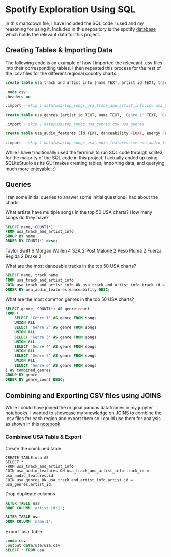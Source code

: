 # Spotify Exploration Using SQL

In this markdown file, I have included the SQL code I used and my reasoning for using it. Included in this repository is the spotify [database](spotify.db) which holds the relevant data for this project. 


## Creating Tables & Importing Data

The following code is an example of how I imported the releveant .csv files into their corresponding tables. I then repeated this process for the rest of the .csv files for the different regional country charts.

```SQL
create table usa_track_and_artist_info (name TEXT, artist_id TEXT, track_id TEXT, track_name TEXT, popularity INTEGER);

.mode csv
.headers on

.import --skip 1 data/usa/top_songs_usa_track_and_artist_info.csv usa_track_and_artist_info
```

```SQL
create table usa_genres (artist_id TEXT, name TEXT, 'Genre 1' TEXT, 'Genre 2' TEXT, 'Genre 3' TEXT, 'Genre 4' TEXT, 'Genre 5' TEXT, 'Genre 6' TEXT);

.import --skip 1 data/usa/top_songs_usa_genres.csv usa_genres
```

```SQL
create table usa_audio_features (id TEXT, danceability FLOAT, energy FLOAT, key INTEGER, loudness FLOAT, mode INTEGER, speechiness FLOAT, acousticness FLOAT, instrumentalness FLOAT, liveness FLOAT, valence FLOAT, tempo FLOAT,duration_ms INTEGER,time_signature INTEGER);

.import --skip 1 data/usa/top_songs_usa_audio_features.csv usa_audio_features
```

While I have traditionally used the terminal to run SQL code through sqlite3, for the majority of the SQL code in this project, I actually ended up using SQLiteStudio as its GUI makes creating tables, importing data, and querying much more enjoyable. :)


## Queries

I ran some initial queries to answer some initial questions I had about the charts.

What artists have multiple songs in the top 50 USA charts? How many songs do they have?

```SQL
SELECT name, COUNT(*) 
FROM usa_track_and_artist_info 
GROUP BY name
ORDER BY COUNT(*) desc;
```

Taylor Swift	6
Morgan Wallen	4
SZA	2
Post Malone	2
Peso Pluma	2
Fuerza Regida	2
Drake	2

What are the most danceable tracks in the top 50 USA charts?

```SQL
SELECT name, track_name
FROM usa_track_and_artist_info
JOIN usa_track_and_artist_info ON usa_track_and_artist_info.track_id = usa_audio_features.id
ORDER BY usa_audio_features.danceability DESC;
```

What are the most common genres in the top 50 USA charts?

```SQL
SELECT genre, COUNT(*) AS genre_count
FROM (
    SELECT 'Genre 1' AS genre FROM songs
    UNION ALL
    SELECT 'Genre 2' AS genre FROM songs
    UNION ALL
    SELECT 'Genre 3' AS genre FROM songs
    UNION ALL
    SELECT 'Genre 4' AS genre FROM songs
    UNION ALL
    SELECT 'Genre 5' AS genre FROM songs
    UNION ALL
    SELECT 'Genre 6' AS genre FROM songs
) AS combined_genres
GROUP BY genre
ORDER BY genre_count DESC;
```

## Combining and Exporting CSV files using JOINS

While I could have joined the original pandas dataframes in my jupyter notebooks, I wanted to showcase my knowledge on JOINS to combine the .csv files for each region and export them so I could use them for analysis as shown in this [notebook](Analysis.ipynb).

### Combined USA Table & Export

Create the combined table

```
CREATE TABLE usa AS
SELECT *
FROM usa_track_and_artist_info
JOIN usa_audio_features ON usa_track_and_artist_info.track_id = usa_audio_features.id
JOIN usa_genres ON usa_track_and_artist_info.artist_id = usa_genres.artist_id;
```

Drop duplicate columns

```SQL
ALTER TABLE usa
DROP COLUMN 'artist_id:1';

ALTER TABLE usa
DROP COLUMN 'name:1';
```

Export 'usa' table

```SQL
.mode csv
.output data/usa/usa.csv
SELECT * FROM usa
```

